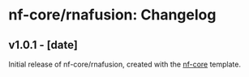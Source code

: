 # nf-core/rnafusion: Changelog

## v1.0.1 - [date]
Initial release of nf-core/rnafusion, created with the [nf-core](http://nf-co.re/) template.

